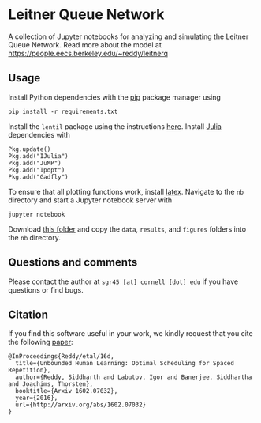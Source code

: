 Leitner Queue Network
=====================

A collection of Jupyter notebooks for analyzing and simulating the Leitner Queue Network.
Read more about the model at https://people.eecs.berkeley.edu/~reddy/leitnerq

Usage
-----

Install Python dependencies with the [pip](https://pip.pypa.io/en/stable/installing/) package
manager using

```
pip install -r requirements.txt
```

Install the `lentil` package using the instructions [here](https://github.com/rddy/lentil). Install
[Julia](http://julialang.org/downloads/platform.html) dependencies with

```
Pkg.update()
Pkg.add("IJulia")
Pkg.add("JuMP")
Pkg.add("Ipopt")
Pkg.add("Gadfly")
```

To ensure that all plotting functions work, install [latex](https://www.latex-project.org/). Navigate to
the `nb` directory and start a Jupyter notebook server with

```
jupyter notebook
```

Download [this folder](https://www.dropbox.com/sh/epx7hzezh1ok6qe/AABkUeVSJXpmCjyxyag-uaHKa?dl=0)
and copy the `data`, `results`, and `figures` folders into the `nb` directory.

Questions and comments
----------------------

Please contact the author at `sgr45 [at] cornell [dot] edu` if you have questions or find bugs.

Citation
--------
If you find this software useful in your work, we kindly request that you cite the following [paper](http://arxiv.org/abs/1602.07032):

```
@InProceedings{Reddy/etal/16d,
  title={Unbounded Human Learning: Optimal Scheduling for Spaced Repetition},
  author={Reddy, Siddharth and Labutov, Igor and Banerjee, Siddhartha and Joachims, Thorsten},
  booktitle={Arxiv 1602.07032},
  year={2016},
  url={http://arxiv.org/abs/1602.07032}
}
```
